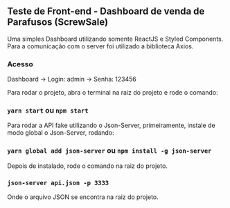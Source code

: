 ## Teste de Front-end - Dashboard de venda de Parafusos (ScrewSale)

Uma simples Dashboard utilizando somente ReactJS e Styled Components.
Para a comunicação com o server foi utilizado a biblioteca Axios.

### Acesso

Dashboard
    -> Login: admin
    -> Senha: 123456

Para rodar o projeto, abra o terminal na raiz do projeto e rode o comando:

### `yarn start` ou `npm start`

Para rodar a API fake utilizando o Json-Server, primeiramente, instale de modo global o Json-Server, rodando:

### `yarn global add json-server` ou `npm install -g json-server`

Depois de instalado, rode o comando na raiz do projeto.

### `json-server api.json -p 3333`

Onde o arquivo JSON se encontra na raiz do projeto.
